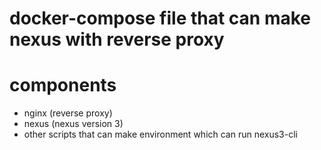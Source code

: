 # docker-compose file that can make nexus with reverse proxy

# components
- nginx (reverse proxy)
- nexus (nexus version 3)
- other scripts that can make environment which can run nexus3-cli
